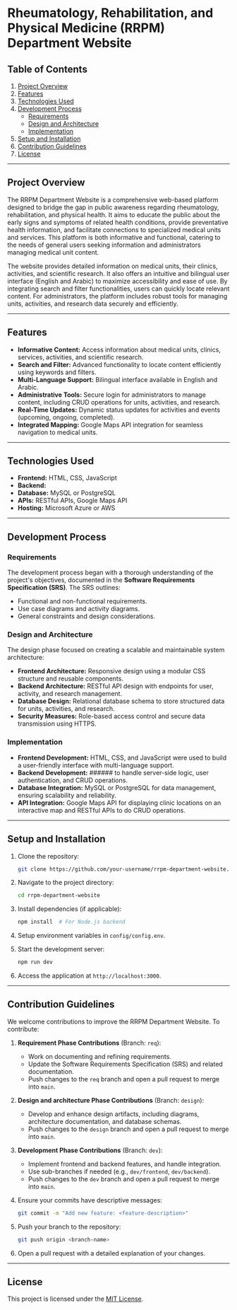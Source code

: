 # Rheumatology, Rehabilitation, and Physical Medicine (RRPM) Department Website

## Table of Contents
1. [Project Overview](#project-overview)
2. [Features](#features)
3. [Technologies Used](#technologies-used)
4. [Development Process](#development-process)
   - [Requirements](#requirements)
   - [Design and Architecture](#design-and-architecture)
   - [Implementation](#implementation)
5. [Setup and Installation](#setup-and-installation)
6. [Contribution Guidelines](#contribution-guidelines)
7. [License](#license)

---

## Project Overview
The RRPM Department Website is a comprehensive web-based platform designed to bridge the gap in public awareness regarding rheumatology, rehabilitation, and physical health. It aims to educate the public about the early signs and symptoms of related health conditions, provide preventative health information, and facilitate connections to specialized medical units and services. This platform is both informative and functional, catering to the needs of general users seeking information and administrators managing medical unit content.

The website provides detailed information on medical units, their clinics, activities, and scientific research. It also offers an intuitive and bilingual user interface (English and Arabic) to maximize accessibility and ease of use. By integrating search and filter functionalities, users can quickly locate relevant content. For administrators, the platform includes robust tools for managing units, activities, and research data securely and efficiently.

---

## Features
- **Informative Content:** Access information about medical units, clinics, services, activities, and scientific research.
- **Search and Filter:** Advanced functionality to locate content efficiently using keywords and filters.
- **Multi-Language Support:** Bilingual interface available in English and Arabic.
- **Administrative Tools:** Secure login for administrators to manage content, including CRUD operations for units, activities, and research.
- **Real-Time Updates:** Dynamic status updates for activities and events (upcoming, ongoing, completed).
- **Integrated Mapping:** Google Maps API integration for seamless navigation to medical units.

---

## Technologies Used
- **Frontend:** HTML, CSS, JavaScript
- **Backend:** 
- **Database:** MySQL or PostgreSQL
- **APIs:** RESTful APIs, Google Maps API
- **Hosting:** Microsoft Azure or AWS

---

## Development Process

### Requirements
The development process began with a thorough understanding of the project's objectives, documented in the **Software Requirements Specification (SRS)**. The SRS outlines:
- Functional and non-functional requirements.
- Use case diagrams and activity diagrams.
- General constraints and design considerations.

### Design and Architecture
The design phase focused on creating a scalable and maintainable system architecture:
- **Frontend Architecture:** Responsive design using a modular CSS structure and reusable components.
- **Backend Architecture:** RESTful API design with endpoints for user, activity, and research management.
- **Database Design:** Relational database schema to store structured data for units, activities, and research.
- **Security Measures:** Role-based access control and secure data transmission using HTTPS.

### Implementation
- **Frontend Development:** HTML, CSS, and JavaScript were used to build a user-friendly interface with multi-language support.
- **Backend Development:** ###### to handle server-side logic, user authentication, and CRUD operations.
- **Database Integration:** MySQL or PostgreSQL for data management, ensuring scalability and reliability.
- **API Integration:** Google Maps API for displaying clinic locations on an interactive map and RESTful APIs to do CRUD operations.

---

## Setup and Installation
1. Clone the repository:
   ```bash
   git clone https://github.com/your-username/rrpm-department-website.git
   ```

2. Navigate to the project directory:
   ```bash
   cd rrpm-department-website
   ```

3. Install dependencies (if applicable):
   ```bash
   npm install  # For Node.js backend
   ```

4. Setup environment variables in `config/config.env`.

5. Start the development server:
   ```bash
   npm run dev
   ```

6. Access the application at `http://localhost:3000`.

---

## Contribution Guidelines
We welcome contributions to improve the RRPM Department Website. To contribute:

1. **Requirement Phase Contributions** (Branch: `req`):
   - Work on documenting and refining requirements.
   - Update the Software Requirements Specification (SRS) and related documentation.
   - Push changes to the `req` branch and open a pull request to merge into `main`.

2. **Design and architecture Phase Contributions** (Branch: `design`):
   - Develop and enhance design artifacts, including diagrams, architecture documentation, and database schemas.
   - Push changes to the `design` branch and open a pull request to merge into `main`.

3. **Development Phase Contributions** (Branch: `dev`):
   - Implement frontend and backend features, and handle integration.
   - Use sub-branches if needed (e.g., `dev/frontend`, `dev/backend`).
   - Push changes to the `dev` branch and open a pull request to merge into `main`.

4. Ensure your commits have descriptive messages:
   ```bash
   git commit -m "Add new feature: <feature-description>"
   ```

5. Push your branch to the repository:
   ```bash
   git push origin <branch-name>
   ```

6. Open a pull request with a detailed explanation of your changes.

---

## License
This project is licensed under the [MIT License](LICENSE).
